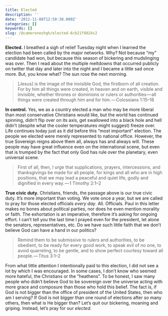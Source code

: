 ```yaml
---
title: Elected
description: ''
date: '2012-11-08T12:50:38.000Z'
categories: []
keywords: []
slug: /@cameroneshgh/elected-6cb21f4024c2
---
```


**Elected.** I breathed a sigh of relief Tuesday night when I learned the election had been called by the major networks. Why? Not because “my” candidate had won, but because this season of bickering and mudslinging was over. Then I read about the multiple meltdowns that occurred publicly on twitter that day and later into the night and I became a little sad once more. But, you know what? The sun rose the next morning.

> \[Jesus\] is the image of the invisible God, the firstborn of all creation. For by him all things were created, in heaven and on earth, visible and invisible, whether thrones or dominions or rulers or authorities — all things were created through him and for him. — Colossians 1:15–16

**In control.** Yes, we as a country elected a man who may be more liberal than most conservative Christians would like, but the world has continued spinning, didn’t flip over on its axis, get swallowed into a black hole and hell didn’t (despite what the cooler temperatures might suggest) freeze over. Life continues today just as it did before this “most important” election. The people we elected were merely represented to national office. However, the true Sovereign reigns above them all, always has and always will. These people may have great influence even on the international scene, but even that is trumped by the fact that only God has rule over the planetary, even universal scene.

> First of all, then, I urge that supplications, prayers, intercessions, and thanksgivings be made for all people, for kings and all who are in high positions, that we may lead a peaceful and quiet life, godly and dignified in every way. — 1 Timothy 2:1–2

**True civic duty.** Christians, friends, the passage above is our true civic duty. It’s more important than voting. We vote once a year, but we are called to pray for those elected officials _every day_. All. Officials. Paul in this letter makes no bones about political parties, nor does he even mention morality or faith. The exhortation is an imperative, therefore it’s asking for ongoing effort. I can’t tell you the last time I prayed even for the president, let alone the senators, representatives, etc. Do we have such little faith that we don’t believe God can have a hand in our politics?

> Remind them to be submissive to rulers and authorities, to be obedient, to be ready for every good work, to speak evil of no one, to avoid quarreling, to be gentle, and to show perfect courtesy toward all people. — Titus 3:1–2

From what little attention I intentionally paid to this election, I did not see a lot by which I was encouraged. In some cases, I don’t know who seemed more hateful, the Christians or the “heathens”. To be honest, I saw many people who didn’t believe God to be sovereign over the universe acting with more grace and composure than those who hold this belief. The fact is, if God is not bigger than the office of president of the United States, then who am I serving? If God is not bigger than one round of elections after so many others, then what is He bigger than? Let’s quit our bickering, moaning and griping. Instead, let’s pray for our _elected_.